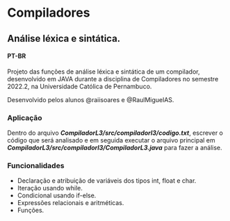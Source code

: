 # Compiladores

## Análise léxica e sintática.

#### PT-BR
Projeto das funções de análise léxica e sintática de um compilador, desenvolvido em JAVA durante a disciplina de Compiladores no semestre 2022.2, na Universidade Católica de Pernambuco.

Desenvolvido pelos alunos @raiisoares e @RaulMiguelAS.

### Aplicação
Dentro do arquivo ***CompiladorL3/src/compiladorl3/codigo.txt***, escrever o código que será analisado e em seguida executar o arquivo principal em ***CompiladorL3/src/compiladorl3/CompiladorL3.java*** para fazer a análise.

### Funcionalidades
- Declaração e atribuição de variáveis dos tipos int, float e char.
- Iteração usando while.
- Condicional usando if-else.
- Expressões relacionais e aritméticas.
- Funções.




